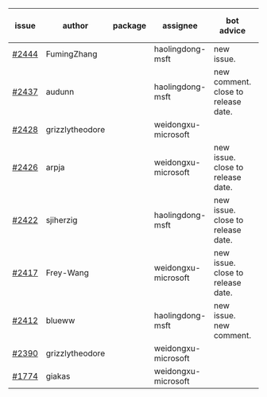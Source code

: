 | issue | author | package | assignee | bot advice | created date of issue | target release date | date from target |
| ------ | ------ | ------ | ------ | ------ | ------ | ------ | :-----: |
| [#2444](https://github.com/Azure/sdk-release-request/issues/2444) | FumingZhang |  | haolingdong-msft | new issue. | 02-14 | 02-21 |  |
| [#2437](https://github.com/Azure/sdk-release-request/issues/2437) | audunn |  | haolingdong-msft | new comment. close to release date.  | 02-10 | 02-14 | 0 |
| [#2428](https://github.com/Azure/sdk-release-request/issues/2428) | grizzlytheodore |  | weidongxu-microsoft |  | 02-09 | 02-23 |  |
| [#2426](https://github.com/Azure/sdk-release-request/issues/2426) | arpja |  | weidongxu-microsoft | new issue. close to release date.  | 02-09 | 02-14 | 0 |
| [#2422](https://github.com/Azure/sdk-release-request/issues/2422) | sjiherzig |  | haolingdong-msft | new issue. close to release date.  | 02-07 | 02-15 | 0 |
| [#2417](https://github.com/Azure/sdk-release-request/issues/2417) | Frey-Wang |  | weidongxu-microsoft | new issue. close to release date.  | 02-07 | 02-14 | 0 |
| [#2412](https://github.com/Azure/sdk-release-request/issues/2412) | blueww |  | haolingdong-msft | new issue. new comment. | 02-07 | 02-09 |  |
| [#2390](https://github.com/Azure/sdk-release-request/issues/2390) | grizzlytheodore |  | weidongxu-microsoft |  | 01-19 | 01-28 |  |
| [#1774](https://github.com/Azure/sdk-release-request/issues/1774) | giakas |  | weidongxu-microsoft |  | 07-14 | 07-19 |  |
